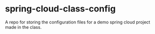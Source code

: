 # spring-cloud-class-config
A repo for storing the configuration files for a demo spring cloud project made in the class.

